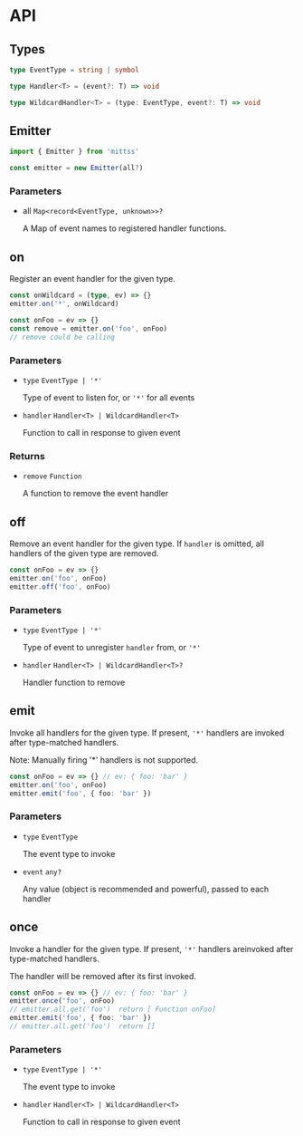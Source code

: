 # API

## Types

```typescript
type EventType = string | symbol

type Handler<T> = (event?: T) => void

type WildcardHandler<T> = (type: EventType, event?: T) => void
```

## Emitter

```typescript
import { Emitter } from 'mittss'

const emitter = new Emitter(all?)
```

### Parameters

- all `Map<record<EventType, unknown>>?`

  A Map of event names to registered handler functions.

## on

Register an event handler for the given type.

```typescript
const onWildcard = (type, ev) => {}
emitter.on('*', onWildcard)

const onFoo = ev => {}
const remove = emitter.on('foo', onFoo)
// remove could be calling
```

### Parameters

- `type` `EventType | '*'`

  Type of event to listen for, or `'*'` for all events

- `handler` `Handler<T> | WildcardHandler<T>`

  Function to call in response to given event

### Returns

- `remove` `Function`

  A function to remove the event handler

## off

Remove an event handler for the given type. If `handler` is omitted, all
handlers of the given type are removed.

```typescript
const onFoo = ev => {}
emitter.on('foo', onFoo)
emitter.off('foo', onFoo)
```

### Parameters

- `type` `EventType | '*'`

  Type of event to unregister `handler` from, or `'*'`

- `handler` `Handler<T> | WildcardHandler<T>?`

  Handler function to remove

## emit

Invoke all handlers for the given type. If present, `'*'` handlers are invoked
after type-matched handlers.

Note: Manually firing '\*' handlers is not supported.

```typescript
const onFoo = ev => {} // ev: { foo: 'bar' }
emitter.on('foo', onFoo)
emitter.emit('foo', { foo: 'bar' })
```

### Parameters

- `type` `EventType`

  The event type to invoke

- `event` `any?`

  Any value (object is recommended and powerful), passed to each handler

## once

Invoke a handler for the given type. If present, `'*'` handlers areinvoked after
type-matched handlers.

The handler will be removed after its first invoked.

```typescript
const onFoo = ev => {} // ev: { foo: 'bar' }
emitter.once('foo', onFoo)
// emitter.all.get('foo')  return [ Function onFoo]
emitter.emit('foo', { foo: 'bar' })
// emitter.all.get('foo')  return []
```

### Parameters

- `type` `EventType | '*'`

  The event type to invoke

- `handler` `Handler<T> | WildcardHandler<T>`

  Function to call in response to given event
